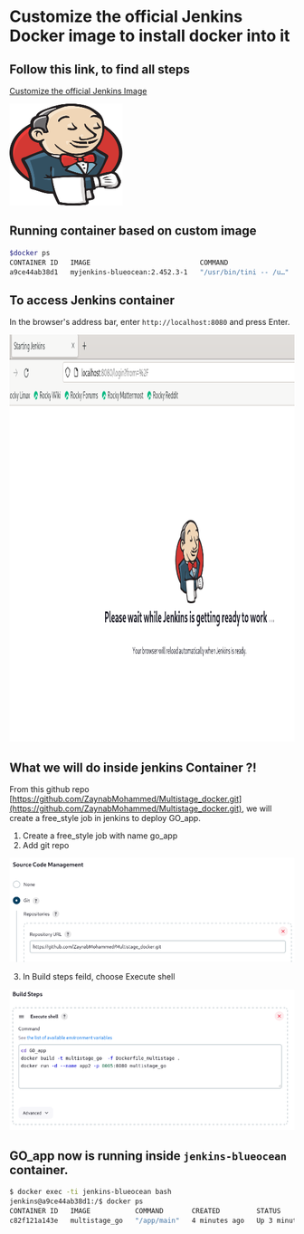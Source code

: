# Customize the official Jenkins Docker image to install docker into it
## Follow this link, to find all steps
[Customize the official Jenkins Image](https://www.jenkins.io/doc/book/installing/docker/)

 <img src="https://github.com/ZaynabMohammed/jenkins/blob/master/jenkins.png" width="200" height="180" >
 
## Running container based on custom image
 
```bash
$docker ps
CONTAINER ID   IMAGE                           COMMAND                  CREATED         STATUS         PORTS                                                                                      NAMES
a9ce44ab38d1   myjenkins-blueocean:2.452.3-1   "/usr/bin/tini -- /u…"   7 seconds ago   Up 7 seconds   0.0.0.0:8080->8080/tcp, :::8080->8080/tcp, 0.0.0.0:50000->50000/tcp, :::50000->50000/tcp   jenkins-blueocean
```
## To access Jenkins container
  In the browser's address bar, enter `http://localhost:8080` and press Enter.
  
  <img src="https://github.com/ZaynabMohammed/jenkins/blob/master/1.PNG" width="750" height="720" >

## What we will do inside jenkins Container ?!
   From this github repo [https://github.com/ZaynabMohammed/Multistage_docker.git](https://github.com/ZaynabMohammed/Multistage_docker.git), we will create a free_style job in jenkins to deploy GO_app.
   1.  Create a free_style job with name go_app
   2.  Add git repo
      
   ![3](3.PNG)  
   
   3. In Build steps feild, choose Execute shell
      
   ![2](2.PNG)   
 
## GO_app now is running inside `jenkins-blueocean` container. 

```bash
$ docker exec -ti jenkins-blueocean bash
jenkins@a9ce44ab38d1:/$ docker ps
CONTAINER ID   IMAGE           COMMAND       CREATED         STATUS         PORTS                                       NAMES
c82f121a143e   multistage_go   "/app/main"   4 minutes ago   Up 3 minutes   0.0.0.0:8085->8080/tcp, :::8085->8080/tcp   app2
```
